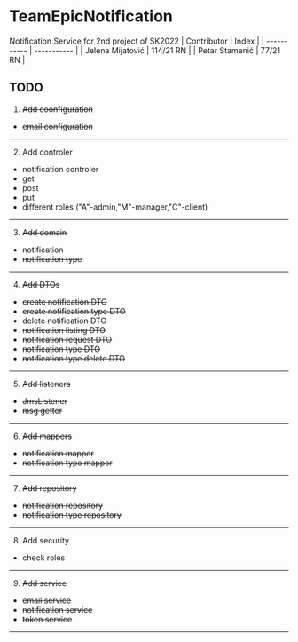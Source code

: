 # TeamEpicNotification
Notification Service for 2nd project of SK2022
| Contributor | Index |
| ----------- | ----------- |
| Jelena Mijatović | 114/21 RN |
| Petar Stamenić | 77/21 RN |


## TODO
1. ~~Add coonfiguration~~
- ~~email configuration~~
---
2. Add controler
- notification controler
- get
- post
- put
- different roles ("A"-admin,"M"-manager,"C"-client)
---
3. ~~Add domain~~
- ~~notification~~
- ~~notification type~~
---
4. ~~Add DTOs~~
- ~~create notification DTO~~
- ~~create notification type DTO~~
- ~~delete notification DTO~~
- ~~notification listing DTO~~
- ~~notification request DTO~~
- ~~notification type DTO~~
- ~~notification type delete DTO~~
---
5. ~~Add listeners~~
- ~~JmsListener~~
- ~~msg getter~~
---
6. ~~Add mappers~~
- ~~notification mapper~~
- ~~notification type mapper~~
---
7. ~~Add repository~~
- ~~notification repository~~
- ~~notification type repository~~
---
8. Add security
- check roles
---
9. ~~Add service~~
- ~~email service~~
- ~~notification service~~
- ~~token service~~
---
